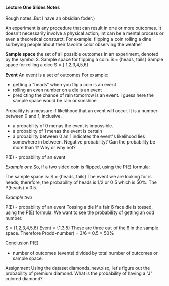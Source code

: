 #### Lecture One Slides Notes
Rough notes..But I have an obsidian foder:)
<!-- ##### Difference between probability and statistics

Probability -->


An experiment is any procedure that can result in one or more outcomes. It doesn't necessarily involve a physical action; int can be a mental process or even a theoretical  consturct. 
For example:
flipping a coin 
rolling a dine
surbeying people about their favorite color
observing the weather

**Sample space**
the set of all possible outcomes in an experiment, denoted by the symbol S.
Sample space for flipping a coin:
S = {heads, tails}
Sample space for rolling a dice
S = { 1,2,3,4,5,6}

**Event**
An event is a set of outcomes 
For example:
- getting a "heads" when you flip a coin is an event 
- rolling an even number on a die is an event
- predicting the chance of rain tomorrow is an event. I guess here the sample space would be rain or sunshine. 

Probaility is a measure if likelihood that an event will occur. It is a number between 0 and 1, inclusive. 
- a probability of 0 menas the event is impossible. 
- a probablity of 1 menas the event is certain
- a probability between 0 an 1 indicates the event's likelihood lies somewhere in between. 
Negative probability? Can the probability be more than 1? Why or why not?

P(E) - probability of an event

*Example one*
So, if a two sided coin is flipped, using the P(E) formula:

The sample space is: S = {heads, tails}
The event we are looking for is heads; therefore, the probability of heads is 1/2 or 0.5 which is 50%. 
The P(heads) = 0.5.

*Example two*

P(E) - probability of an event 
Tossing a die
If a fair 6 face die is tossed, using the P(E) formula:
We want to see the probability of getting an odd number. 

S = {1,2,3,4,5,6}
Event = {1,3,5}
These are three out of the 6 in the sample space. 
Therefore
P(odd-number) = 3/6 = 0.5 = 50%


Conclusion
P(E)
- number of outcomes (events) divided by total number of outcomes or sample space. 


Assignment
Using the dataset diamonds_new.xlsx, let's figure out the probability of premium diamond. 
What is the probability of having a "J" colored diamond?